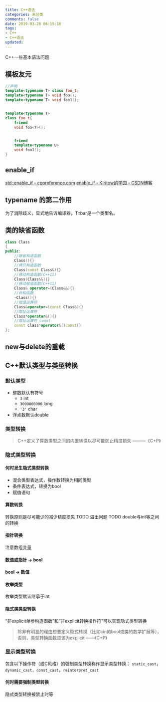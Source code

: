 ```yaml
---
title: C++语法
categories: 未分类
comments: false
date: 2019-03-28 06:15:18
tags:
- C++
- C++语法
updated:
---
```

C++一些基本语法问题
<!--more-->
## 模板友元
```cpp
//声明
template<typename T> class foo_t;
template<typename T> void foo();
template<typename T> void foo1();


template<typename T>
class foo_t{
    friend
    void foo<T>();


    friend
    template<typename U>
    void foo1();
}
```
## enable_if
[std::enable_if - cppreference.com](https://zh.cppreference.com/w/cpp/types/enable_if) 
[enable_if - Kiritow的学园 - CSDN博客](https://blog.csdn.net/kiritow/article/details/50932012)
## typename 的第二作用
为了消除歧义，显式地告诉编译器，T::bar是一个类型名。
## 类的缺省函数
```cpp
class Class
{
public:
    //缺省构造函数 
    Class(){}
    //拷贝构造函数
    Class(const Class&){}
    //移动构造函数(C++11)
    Class(Class&&){}
    //移动赋值函数(C++11)
    Class& operator=(Class&&){}
    //析构函数
    ~Class(){}
    //赋值运算符
    Class&operator=(const Class&){}
    //取址运算符 
    Class*operator&(){}
    //取址运算符 const
    const Class*operator&()const{}
}; 
```
## new与delete的重载
## C++默认类型与类型转换
### 默认类型
- 整数默认有符号
  - `3` int
  - `3000000000` long
  - `'3'` char
- 浮点数默认double
### 类型转换
>C++定义了算数类型之间的内置转换以尽可能防止精度损失
———《C+P》
### 隐式类型转换
#### 何时发生隐式类型转换
- 混合类型表达式，操作数转换为相同类型
- 条件表达式，转换为bool
- 赋值语句

#### 算数转换
转换原则是尽可能少的减少精度损失
TODO 溢出问题
TODO double与int等之间的转换
#### 指针转换
注意数组变量
#### 数值或指针 -> bool
#### bool -> 数值
#### 枚举类型
枚举类型默认继承于int
#### 隐式类类型转换
“非explicit单参构造函数”和“非explicit转换操作符”可以实现隐式类型转换
>除非有明显的理由想要定义隐式转换（比如cin的bool或类的数学扩展等），否则，类型转换函数应该为explicit
——《C+P》
### 显示类型转换
包含以下操作符（或C风格）的强制类型转换称作显示类型转换：
`static_cast`，`dynamic_cast`，`const_cast`，`reinterpret_cast`
#### 何时需要强制类型转换
隐式类型转换被禁止时等